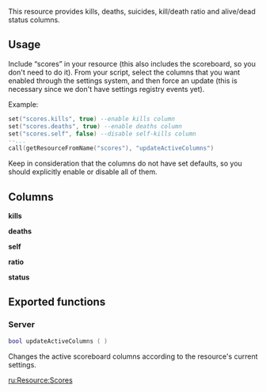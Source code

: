 This resource provides kills, deaths, suicides, kill/death ratio and alive/dead status columns.

Usage
-----

Include “scores” in your resource (this also includes the scoreboard, so you don't need to do it). From your script, select the columns that you want enabled through the settings system, and then force an update (this is necessary since we don't have settings registry events yet).

Example:

``` lua
set("scores.kills", true) --enable kills column
set("scores.deaths", true) --enable deaths column
set("scores.self", false) --disable self-kills column
--...
call(getResourceFromName("scores"), "updateActiveColumns")
```

Keep in consideration that the columns do not have set defaults, so you should explicitly enable or disable all of them.

Columns
-------

**kills**

**deaths**

**self**

**ratio**

**status**

Exported functions
------------------

### Server

``` lua
bool updateActiveColumns ( )
```

Changes the active scoreboard columns according to the resource's current settings.

[ru:<Resource:Scores>](/docs/ru-resource-scores.md "wikilink")
